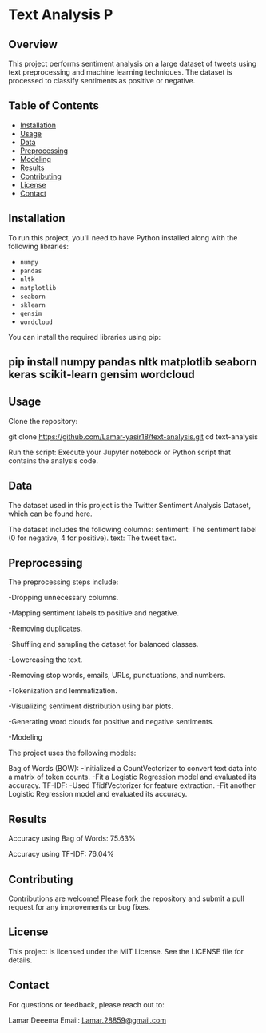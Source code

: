 # Text Analysis P

## Overview
This project performs sentiment analysis on a large dataset of tweets using text preprocessing and machine learning techniques. The dataset is processed to classify sentiments as positive or negative.

## Table of Contents
- [Installation](#installation)
- [Usage](#usage)
- [Data](#data)
- [Preprocessing](#preprocessing)
- [Modeling](#modeling)
- [Results](#results)
- [Contributing](#contributing)
- [License](#license)
- [Contact](#contact)

## Installation
To run this project, you'll need to have Python installed along with the following libraries:
- `numpy`
- `pandas`
- `nltk`
- `matplotlib`
- `seaborn`
- `sklearn`
- `gensim`
- `wordcloud`

You can install the required libraries using pip:

pip install numpy pandas nltk matplotlib seaborn keras scikit-learn gensim wordcloud
----
## Usage
Clone the repository:

git clone https://github.com/Lamar-yasir18/text-analysis.git
cd text-analysis

Run the script: Execute your Jupyter notebook or Python script that contains the analysis code.

## Data
The dataset used in this project is the Twitter Sentiment Analysis Dataset, which can be found here.

The dataset includes the following columns:
sentiment: The sentiment label (0 for negative, 4 for positive).
text: The tweet text.

## Preprocessing
The preprocessing steps include:

-Dropping unnecessary columns.

-Mapping sentiment labels to positive and negative.

-Removing duplicates.

-Shuffling and sampling the dataset for balanced classes.

-Lowercasing the text.

-Removing stop words, emails, URLs, punctuations, and numbers.

-Tokenization and lemmatization.

-Visualizing sentiment distribution using bar plots.

-Generating word clouds for positive and negative sentiments.

-Modeling

The project uses the following models:

Bag of Words (BOW):
-Initialized a CountVectorizer to convert text data into a matrix of token counts.
-Fit a Logistic Regression model and evaluated its accuracy.
TF-IDF:
-Used TfidfVectorizer for feature extraction.
-Fit another Logistic Regression model and evaluated its accuracy.

## Results
Accuracy using Bag of Words: 75.63%

Accuracy using TF-IDF: 76.04%

## Contributing
Contributions are welcome! Please fork the repository and submit a pull request for any improvements or bug fixes.

## License
This project is licensed under the MIT License. See the LICENSE file for details.

## Contact
For questions or feedback, please reach out to:

Lamar Deeema
Email: Lamar.28859@gmail.com
